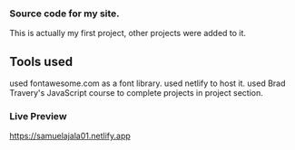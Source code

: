 ### Source code for my site.

This is actually my first project, other projects were added to it.


## Tools used
used fontawesome.com as a font library.
used netlify to host it.
used Brad Travery's JavaScript course to complete projects in project section.

### Live Preview 

https://samuelajala01.netlify.app
